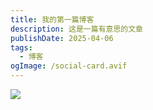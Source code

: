 ```yaml
---
title: 我的第一篇博客
description: 这是一篇有意思的文章
publishDate: 2025-04-06
tags:
  - 博客
ogImage: /social-card.avif
---
```



![](https://picx.zhimg.com/v2-485af5ce8236cae5183fc5f0c174b46f_xl.jpg?source=32738c0c)
